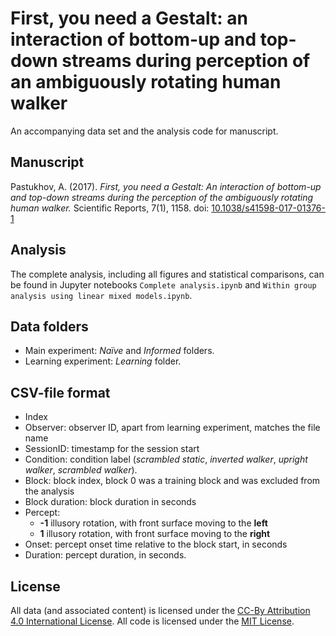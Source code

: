 # First, you need a Gestalt: an interaction of bottom-up and top-down streams during perception of an ambiguously rotating human walker

An accompanying data set and the analysis code for manuscript.

## Manuscript

Pastukhov, A. (2017). _First, you need a Gestalt: An interaction of bottom-up and top-down streams during the perception of the ambiguously rotating human walker._ Scientific Reports, 7(1), 1158. doi: [10.1038/s41598-017-01376-1](https://doi.org/10.1038/s41598-017-01376-1)

## Analysis

The complete analysis, including all figures and statistical comparisons, can be found in Jupyter notebooks `Complete analysis.ipynb` and `Within group analysis using linear mixed models.ipynb`.

## Data folders

* Main experiment: _Naïve_ and _Informed_ folders.
* Learning experiment: _Learning_ folder.

## CSV-file format

* Index
* Observer: observer ID, apart from learning experiment, matches the file name
* SessionID: timestamp for the session start
* Condition: condition label (_scrambled static_, _inverted walker_, _upright walker_, _scrambled walker_).
* Block: block index, block 0 was a training block and was excluded from the analysis
* Block duration: block duration in seconds
* Percept:
  * __-1__ illusory rotation, with front surface moving to the __left__ 
  * __1__ illusory rotation, with front surface moving to the __right__
* Onset: percept onset time relative to the block start, in seconds
* Duration: percept duration, in seconds.

## License

All data (and associated content) is licensed under the [CC-By Attribution 4.0 International License](https://creativecommons.org/licenses/by/4.0/). All code is licensed
under the [MIT License](http://www.opensource.org/licenses/mit-license.php).